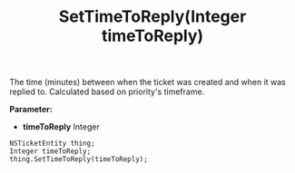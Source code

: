 ﻿---
uid: crmscript_ref_NSTicketEntity_SetTimeToReply
title: SetTimeToReply(Integer timeToReply)
intellisense: NSTicketEntity.SetTimeToReply
keywords: NSTicketEntity, GetTimeToReply
so.topic: reference
---

The time (minutes) between when the ticket was created and when it was replied to. Calculated based on priority&apos;s timeframe.

**Parameter:** 
 - **timeToReply** Integer

```crmscript
NSTicketEntity thing;
Integer timeToReply;
thing.SetTimeToReply(timeToReply);
```

